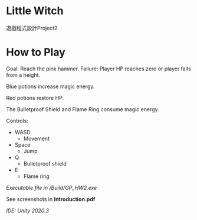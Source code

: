 # Little Witch
遊戲程式設計Project2

# How to Play
Goal: Reach the pink hammer.
Failure: Player HP reaches zero or player falls from a height.

Blue potions increase magic energy.

Red potions restore HP.

The Bulletproof Shield and Flame Ring consume magic energy.

Controls:
- WASD
    - Movement
- Space
    - Jump
- Q
    - Bulletproof shield
- E
    - Flame ring

*Executable file in /Build/GP_HW2.exe*

See screenshots in **Introduction.pdf**

*IDE: Unity 2020.3*
